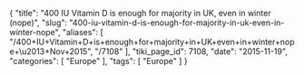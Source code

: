 {
    "title": "400 IU Vitamin D is enough for majority in UK, even in winter (nope)",
    "slug": "400-iu-vitamin-d-is-enough-for-majority-in-uk-even-in-winter-nope",
    "aliases": [
        "/400+IU+Vitamin+D+is+enough+for+majority+in+UK+even+in+winter+nope+\u2013+Nov+2015",
        "/7108"
    ],
    "tiki_page_id": 7108,
    "date": "2015-11-19",
    "categories": [
        "Europe"
    ],
    "tags": [
        "Europe"
    ]
}